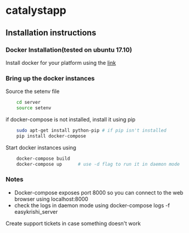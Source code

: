 # catalystapp

## Installation instructions

### Docker Installation(tested on ubuntu 17.10)
Install docker for your platform using the [link](https://docs.docker.com/install/)

### Bring up the docker instances
Source the setenv file

``` bash
	cd server 
	source setenv
```

if docker-compose is not installed, install it using pip

``` bash
	sudo apt-get install python-pip # if pip isn't installed
	pip install docker-compose
```

Start docker instances using

``` bash
	docker-compose build
	docker-compose up      # use -d flag to run it in daemon mode
```

### Notes

- Docker-compose exposes port 8000 so you can connect to the web browser using localhost:8000
- check the logs in daemon mode using docker-compose logs -f easykrishi_server

Create support tickets in case something doesn't work


